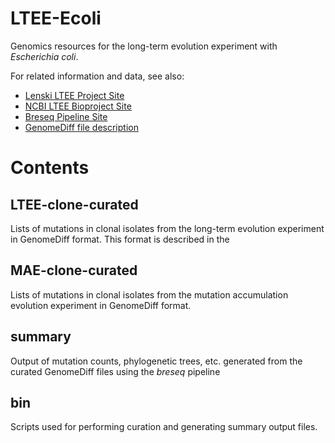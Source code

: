 # LTEE-Ecoli
Genomics resources for the long-term evolution experiment with *Escherichia coli*.

For related information and data, see also:
* [Lenski LTEE Project Site](http://myxo.css.msu.edu/ecoli)
* [NCBI LTEE Bioproject Site](http://www.ncbi.nlm.nih.gov/bioproject/294072)
* [Breseq Pipeline Site](https://github.com/barricklab/breseq)
* [GenomeDiff file description](http://barricklab.org/twiki/pub/Lab/ToolsBacterialGenomeResequencing/documentation/gd_format.html)

# Contents

## LTEE-clone-curated

Lists of mutations in clonal isolates from the long-term evolution experiment
in GenomeDiff format. This format is described in the 

## MAE-clone-curated

Lists of mutations in clonal isolates from the mutation accumulation evolution
experiment in GenomeDiff format.

## summary

Output of mutation counts, phylogenetic trees, etc. generated from the curated GenomeDiff
files using the *breseq* pipeline

## bin

Scripts used for performing curation and generating summary output files.

